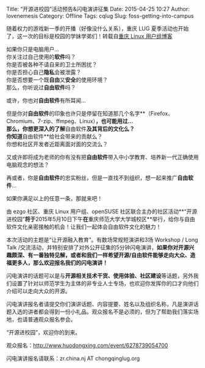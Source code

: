 Title: “开源进校园”活动预告&闪电演讲征集
Date: 2015-04-25 10:27
Author: lovenemesis
Category: Offline
Tags: cqlug
Slug: foss-getting-into-campus

随着权力的游戏新一季的开播（好像没什么关系），重庆 LUG
夏季活动也开始了，这一次的目标是校园的学妹学弟们！转载自[重庆 Linux
用户组博客](http://www.chongqinglug.org/foss-getting-into-campus/)

<!-- PELICAN_END_SUMMARY -->

如果你只是电脑用户…  
你关注过自己使用的**软件**吗？  
你是否被各种不请自来的卫士所困扰？  
你是否担心自己**隐私**会被泄露？  
你是否想要一个既**自由**又**安全**的使用环境？  
那么，你听说过**自由软件**吗？

或许，你也对**自由软件**有所耳闻…  

但是你对**自由软件**的印象也许只是停留在知道那几个名字**（Firefox、Chromium、7-zip、ffmpeg、Linux）**，也可能用过…  
那么，你想更深入的了解**自由软件**及其背后的文化么？  
你知道**自由软件**给社会带来的贡献么？  
你想和社区开发者近距离面对面的交流么？  

又或许即将成为老师的你有没有把**自由软件**带入中小学教育、培养新一代正确使用电脑观念的想法？

再或者，你是**自由软件**的忠实粉丝，但是一直找不到组织，想一起来推广**自由软件**…

如果你满足以上的任意一条，那就来吧！

由 ezgo 社区、重庆 Linux 用户组、openSUSE
社区联合主办的社区活动**“开源进校园”**将于**2015年5月10日下午**在**重庆师范大学大学城校区**举行，给你与自由软件文化亲密接触的机会！让我们一起体会自由软件文化的魅力！

本次活动的主题是“让开源融入教育”。有数场常规短演讲和3场 Workshop / Long
Talk
/交流活动，并特别安排了对外公开征集的5分钟闪电演讲，**如果你对开源兴趣颇深、有一番独特见解，或者和我们一样希望开源/自由软件能够走向大众、造福更多人，那么欢迎报名我们的闪电演讲！**

闪电演讲的话题可以是与**开源相关技术干货、使用体验、社区建设**等话题，另外我们设置了针对以师范学生为主体的非专业人士专场，也欢迎你发挥你的口才向他们介绍可以走向大众的开源。

闪电演讲报名者请提交你们演讲话题、内容提要、姓名以及组织名称，凡是演讲话题入选的讲者都会得到一份小礼品。观众报名不是必须的，但为了帮助我们落实场地，也请普通观众报名参会。

“开源进校园”，欢迎你的到来。

观众报名：http://www.huodongxing.com/event/6278739054700

闪电演讲报名请联系：zr.china.nj AT chongqinglug.org
